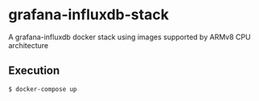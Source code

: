 # grafana-influxdb-stack

A grafana-influxdb docker stack using images supported by ARMv8 CPU architecture

## Execution

```shell
$ docker-compose up 
```
